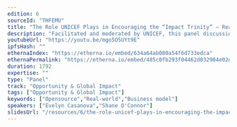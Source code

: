 ```yaml
---
edition: 6
sourceId: "THFEMU"
title: "The Role UNICEF Plays in Encouraging the “Impact Trinity” – Real world Use-cases, Open-source Software and For-Profit Business models"
description: "Facilitated and moderated by UNICEF, this panel discussion will bring together a group of blockchain start ups, part of the UNICEF Venture Fund portfolio, to touch on the importance of open source and digital public goods as part of a (profitable) business model. Through 3 rounds of questions, the start ups will share their experiences with UNICEF and opinions on the topics"
youtubeUrl: "https://youtu.be/mgo5O5UYt9E"
ipfsHash: ""
ethernaIndex: "https://etherna.io/embed/634a64ab080a54f6d733edca"
ethernaPermalink: "https://etherna.io/embed/485c0fb293f04462d032904e02e8438c503ea2df5e190eac7e0026b873272255"
duration: 1792
expertise: ""
type: "Panel"
track: "Opportunity & Global Impact"
tags: ["Opportunity & Global Impact"]
keywords: ["Opensource","Real-world","Business model"]
speakers: ["Evelyn Casanova","Shane O'Connor"]
slidesUrl: "/resources/6/the-role-unicef-plays-in-encouraging-the-impact-trinity-real-world-use-cases-open-source-software-and-for-profit-business-models.pdf"
---
```

